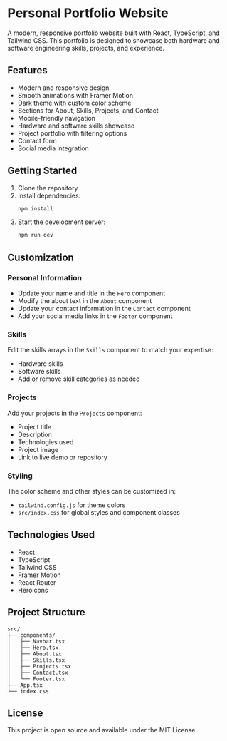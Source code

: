 # Personal Portfolio Website

A modern, responsive portfolio website built with React, TypeScript, and Tailwind CSS. This portfolio is designed to showcase both hardware and software engineering skills, projects, and experience.

## Features

- Modern and responsive design
- Smooth animations with Framer Motion
- Dark theme with custom color scheme
- Sections for About, Skills, Projects, and Contact
- Mobile-friendly navigation
- Hardware and software skills showcase
- Project portfolio with filtering options
- Contact form
- Social media integration

## Getting Started

1. Clone the repository
2. Install dependencies:
   ```bash
   npm install
   ```
3. Start the development server:
   ```bash
   npm run dev
   ```

## Customization

### Personal Information
- Update your name and title in the `Hero` component
- Modify the about text in the `About` component
- Update your contact information in the `Contact` component
- Add your social media links in the `Footer` component

### Skills
Edit the skills arrays in the `Skills` component to match your expertise:
- Hardware skills
- Software skills
- Add or remove skill categories as needed

### Projects
Add your projects in the `Projects` component:
- Project title
- Description
- Technologies used
- Project image
- Link to live demo or repository

### Styling
The color scheme and other styles can be customized in:
- `tailwind.config.js` for theme colors
- `src/index.css` for global styles and component classes

## Technologies Used

- React
- TypeScript
- Tailwind CSS
- Framer Motion
- React Router
- Heroicons

## Project Structure

```
src/
├── components/
│   ├── Navbar.tsx
│   ├── Hero.tsx
│   ├── About.tsx
│   ├── Skills.tsx
│   ├── Projects.tsx
│   ├── Contact.tsx
│   └── Footer.tsx
├── App.tsx
└── index.css
```

## License

This project is open source and available under the MIT License.

